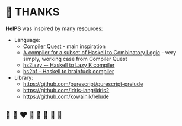 # 🙏 THANKS

**HelPS** was inspired by many resources:
* Language:
  * [Compiler Quest](https://github.com/blynn/compiler) - main inspiration
  * [A compiler for a subset of Haskell to Combinatory Logic](https://github.com/siraben/mini-haskell) - very simply, working case from Compiler Quest
  * [hs2lazy -- Haskell to Lazy K compiler](https://github.com/tromp/hs2blc)
  * [hs2bf - Haskell to brainfuck compiler](https://github.com/xanxys/hs2bf)
* Library:
  * https://github.com/purescript/purescript-prelude
  * https://github.com/idris-lang/Idris2
  * https://github.com/kowainik/relude

## 🦄 🌈 ❤️ 💛 💚 💙 🤍 🖤
